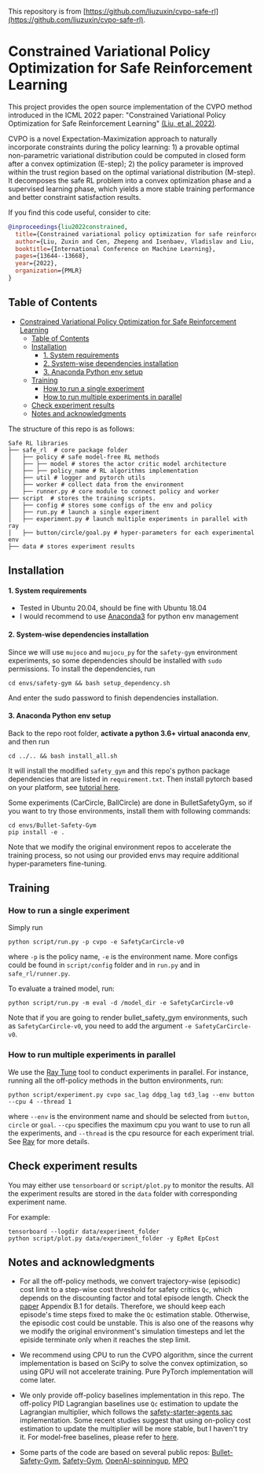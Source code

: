 This repository is from [https://github.com/liuzuxin/cvpo-safe-rl](https://github.com/liuzuxin/cvpo-safe-rl).

Constrained Variational Policy Optimization for Safe Reinforcement Learning
==================================
This project provides the open source implementation of the CVPO method introduced in the ICML 2022 paper: "Constrained Variational Policy Optimization for Safe Reinforcement Learning" [(Liu, et al. 2022)](https://arxiv.org/abs/2201.11927). 

CVPO is a novel Expectation-Maximization approach to naturally incorporate constraints during the policy learning: 1) a provable optimal non-parametric variational distribution could be computed in closed form after a convex optimization (E-step); 2) the policy parameter is improved within the trust region based on the optimal variational distribution (M-step). It decomposes the safe RL problem into a convex optimization phase and a supervised learning phase, which yields a more stable training performance and better constraint satisfaction results. 

If you find this code useful, consider to cite:
```bibtex
@inproceedings{liu2022constrained,
  title={Constrained variational policy optimization for safe reinforcement learning},
  author={Liu, Zuxin and Cen, Zhepeng and Isenbaev, Vladislav and Liu, Wei and Wu, Steven and Li, Bo and Zhao, Ding},
  booktitle={International Conference on Machine Learning},
  pages={13644--13668},
  year={2022},
  organization={PMLR}
}
```

## Table of Contents

- [Constrained Variational Policy Optimization for Safe Reinforcement Learning](#constrained-variational-policy-optimization-for-safe-reinforcement-learning)
  - [Table of Contents](#table-of-contents)
  - [Installation](#installation)
      - [1. System requirements](#1-system-requirements)
      - [2. System-wise dependencies installation](#2-system-wise-dependencies-installation)
      - [3. Anaconda Python env setup](#3-anaconda-python-env-setup)
  - [Training](#training)
    - [How to run a single experiment](#how-to-run-a-single-experiment)
    - [How to run multiple experiments in parallel](#how-to-run-multiple-experiments-in-parallel)
  - [Check experiment results](#check-experiment-results)
  - [Notes and acknowledgments](#notes-and-acknowledgments)

The structure of this repo is as follows:
```
Safe RL libraries
├── safe_rl  # core package folder
│   ├── policy # safe model-free RL methods
│   ├── ├── model # stores the actor critic model architecture
│   ├── ├── policy_name # RL algorithms implementation
│   ├── util # logger and pytorch utils
│   ├── worker # collect data from the environment
│   ├── runner.py # core module to connect policy and worker
├── script  # stores the training scripts.
│   ├── config # stores some configs of the env and policy
│   ├── run.py # launch a single experiment
│   ├── experiment.py # launch multiple experiments in parallel with ray
│   ├── button/circle/goal.py # hyper-parameters for each experimental env
├── data # stores experiment results
```

## Installation
#### 1. System requirements
- Tested in Ubuntu 20.04, should be fine with Ubuntu 18.04
- I would recommend to use [Anaconda3](https://docs.anaconda.com/anaconda/install/) for python env management

#### 2. System-wise dependencies installation
Since we will use `mujoco` and `mujocu_py` for the `safety-gym` environment experiments, so some dependencies should be installed with `sudo` permissions. To install the dependencies, run
```
cd envs/safety-gym && bash setup_dependency.sh
```
And enter the sudo password to finish dependencies installation.

#### 3. Anaconda Python env setup
Back to the repo root folder, **activate a python 3.6+ virtual anaconda env**, and then run
```
cd ../.. && bash install_all.sh
```
It will install the modified `safety_gym` and this repo's python package dependencies that are listed in `requirement.txt`. Then install pytorch based on your platform, see [tutorial here](https://pytorch.org/get-started/locally/).

Some experiments (CarCircle, BallCircle) are done in BulletSafetyGym, so if you want to try those environments, install them with following commands:
```
cd envs/Bullet-Safety-Gym
pip install -e .
```
Note that we modify the original environment repos to accelerate the training process, so not using our provided envs may require additional hyper-parameters fine-tuning.

## Training
### How to run a single experiment
Simply run
```
python script/run.py -p cvpo -e SafetyCarCircle-v0
```
where `-p` is the policy name, `-e` is the environment name. More configs could be found in `script/config` folder and in `run.py` and in `safe_rl/runner.py`.

To evaluate a trained model, run:
```
python script/run.py -m eval -d /model_dir -e SafetyCarCircle-v0
```
Note that if you are going to render bullet_safety_gym environments, such as `SafetyCarCircle-v0`, you need to add the argument `-e SafetyCarCircle-v0`.

### How to run multiple experiments in parallel
We use the [Ray Tune](https://docs.ray.io/en/latest/tune/index.html) tool to conduct experiments in parallel.
For instance, running all the off-policy methods in the button environments, run:
```
python script/experiment.py cvpo sac_lag ddpg_lag td3_lag --env button --cpu 4 --thread 1
```
where `--env` is the environment name and should be selected from `button`, `circle` or `goal`. `--cpu` specifies the maximum cpu you want to use to run all the experiments, and `--thread` is the cpu resource for each experiment trial. See [Ray](https://docs.ray.io/en/latest/tune/index.html) for more details.


## Check experiment results

You may either use `tensorboard` or `script/plot.py` to monitor the results. All the experiment results are stored in the `data` folder with corresponding experiment name.

For example:
```
tensorboard --logdir data/experiment_folder
python script/plot.py data/experiment_folder -y EpRet EpCost
```

## Notes and acknowledgments

- For all the off-policy methods, we convert trajectory-wise (episodic) cost limit to a step-wise cost threshold for safety critics `Qc`, which depends on the discounting factor and total episode length. Check the [paper](https://arxiv.org/abs/2201.11927) Appendix B.1 for details. Therefore, we should keep each episode's time steps fixed to make the `Qc` estimation stable. Otherwise, the episodic cost could be unstable. This is also one of the reasons why we modify the original environment's simulation timesteps and let the episide terminate only when it reaches the step limit. 

- We recommend using CPU to run the CVPO algorithm, since the current implementation is based on SciPy to solve the convex optimization, so using GPU will not accelerate training. Pure PyTorch implementation will come later.

- We only provide off-policy baselines implementation in this repo. The off-policy PID Lagrangian baselines use `Qc` estimation to update the Lagrangian multiplier, which follows the [safety-starter-agents sac](https://github.com/openai/safety-starter-agents/blob/4151a283967520ee000f03b3a79bf35262ff3509/safe_rl/sac/sac.py#L374) implementation. Some recent studies suggest that using on-policy cost estimation to update the multiplier will be more stable, but I haven't try it. For model-free baselines, please refer to [here](https://github.com/openai/safety-starter-agents).

- Some parts of the code are based on several public repos: [Bullet-Safety-Gym](https://github.com/SvenGronauer/Bullet-Safety-Gym), [Safety-Gym](https://github.com/openai/safety-gym), [OpenAI-spinningup](https://github.com/openai/spinningup), [MPO](https://github.com/daisatojp/mpo)


